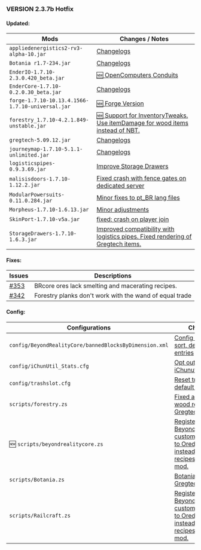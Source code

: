 ### VERSION 2.3.7b Hotfix

#### Updated:
Mods | Changes / Notes
-----| ---------------
 `appliedenergistics2-rv3-alpha-10.jar` | [Changelogs](http://ae-mod.info/#rv3_alpha)
 `Botania r1.7-234.jar` | [Changelogs](http://botaniamod.net/changelog.php#r1.7-234)
 `EnderIO-1.7.10-2.3.0.420_beta.jar` | [:new: OpenComputers Conduits](http://minecraft.curseforge.com/projects/ender-io/files/2266976#Changelog)
 `EnderCore-1.7.10-0.2.0.30_beta.jar` | [Changelogs](http://minecraft.curseforge.com/projects/endercore/files/2263881#Changelog)
 `forge-1.7.10-10.13.4.1566-1.7.10-universal.jar` | [:new: Forge Version ](http://files.minecraftforge.net/maven/net/minecraftforge/forge/1.7.10-10.13.4.1566-1.7.10/forge-1.7.10-10.13.4.1566-1.7.10-changelog.txt)
 `forestry_1.7.10-4.2.1.849-unstable.jar` | [:new: Support for InventoryTweaks. Use itemDamage for wood items instead of NBT.](http://jenkins.ic2.player.to/job/Forestry_Dev/changes)
 `gregtech-5.09.12.jar` | [Changelogs](http://ftb.gamepedia.com/GregTech_5_Unofficial/Experimental_Changelog)
 `journeymap-1.7.10-5.1.1-unlimited.jar` | [Changelogs](http://www.minecraftforum.net/forums/mapping-and-modding/minecraft-mods/1278348-journeymap-5-1-1-realtime-mapping-in-game-or-in-a)
 `logisticspipes-0.9.3.69.jar` | [Improve Storage Drawers](http://minecraft.curseforge.com/projects/logistics-pipes/files/2266340#Changelog)
 `malisisdoors-1.7.10-1.12.2.jar` | [Fixed crash with fence gates on dedicated server](minecraft.curseforge.com/projects/malisisdoors/files/2267187#Changelog)
 `ModularPowersuits-0.11.0.284.jar` | [Minor fixes to pt_BR lang files](http://minecraft.curseforge.com/projects/modular-powersuits/files/2267096#Changelog)
 `Morpheus-1.7.10-1.6.13.jar` | [Minor adjustments](http://minecraft.curseforge.com/projects/morpheus/files/2267326#Changelog)
 `SkinPort-1.7.10-v5a.jar` | [fixed: crash on player join](http://minecraft.curseforge.com/projects/skinport/files/2267410#Changelog)
 `StorageDrawers-1.7.10-1.6.3.jar` | [Improved compatibility with logistics pipes. Fixed rendering of Gregtech items.](http://minecraft.curseforge.com/projects/storage-drawers/files/2267534#Changelog)

#### Fixes:

Issues | Descriptions
-------|-------------
 [#353](https://github.com/Beyond-Reality/BeyondRealityModPack/issues/353) | BRcore ores lack smelting and macerating recipes.
 [#342](https://github.com/Beyond-Reality/BeyondRealityModPack/issues/342) | Forestry planks don't work with the wand of equal trade

#### Config:

Configurations | Changes
---------------|--------
 `config/BeyondRealityCore/bannedBlocksByDimension.xml` | [Config cleanup, sort, deduplicate entries](https://github.com/Beyond-Reality/BeyondRealityModPack/commit/405e7c573f6ff2793eda8748b36de9d332d68427)
 `config/iChunUtil_Stats.cfg` | [Opt out of iChunutils stats](https://github.com/Beyond-Reality/BeyondRealityModPack/commit/7fb0477001f9a6244015fe8e5afc2f7be46f005d)
 `config/trashslot.cfg` | [Reset trashlot default config](https://github.com/Beyond-Reality/BeyondRealityModPack/commit/91df687d37ade903d19748f989e6d33ae14570f7)
 `scripts/forestry.zs` | [Fixed all Forestry4 wood recipes a la Gregtech sauce.](https://github.com/Beyond-Reality/BeyondRealityModPack/commit/4e07b3814e4184ef741b7cfce59bf7a3a0c32ddc)
 :new: `scripts/beyondrealitycore.zs`| [Register BeyondRealityCore customblock ores to Oredictionary instead of handling recipes for each mod.](https://github.com/Beyond-Reality/BeyondRealityModPack/commit/dfe1e5d82b1235d6953b2c8b717812890488b73c)
 `scripts/Botania.zs` | [Botania woods a la Gregtech sauce.](https://github.com/Beyond-Reality/BeyondRealityModPack/commit/8d91313f46bc935437840437c03123e29dde2f79)
 `scripts/Railcraft.zs` | [Register BeyondRealityCore customblock ores to Oredictionary instead of handling recipes for each mod.](https://github.com/Beyond-Reality/BeyondRealityModPack/commit/dfe1e5d82b1235d6953b2c8b717812890488b73c)
